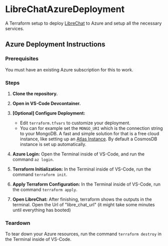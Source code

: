 # LibreChatAzureDeployment

A Terraform setup to deploy [LibreChat](https://github.com/shortpoet/LibreChat) to Azure and setup all the necessary services.

## Azure Deployment Instructions

### Prerequisites

You must have an existing Azure subscription for this to work.

### Steps

1. **Clone the repository.**

2. **Open in VS-Code Devcontainer.**

3. **[Optional] Configure Deployment:**
    * Edit `terraform.tfvars` to customize your deployment.
    * You can for example set the `MONGO_URI` which is the connection string to your MongoDB. A fast and simple solution for that is a free cloud instance, like setting up an [Atlas Instance](https://github.com/shortpoet/LibreChat/blob/main/docs/install/mongodb.md). By default a CosmosDB instance is set up automatically.

4. **Azure Login:** Open the Terminal inside of VS-Code, and run the command `az login`.

5. **Terraform Initialization:** In the Terminal inside of VS-Code, run the command `terraform init`.

6. **Apply Terraform Configuration:** In the Terminal inside of VS-Code, run the command `terraform apply`.

7. **Open LibreChat:** After finishing, terraform shows the outputs in the terminal. Open the Url of "libre_chat_url" (it might take some minutes until everything has booted)

### Teardown

To tear down your Azure resources, run the command `terraform destroy` in the Terminal inside of VS-Code.

